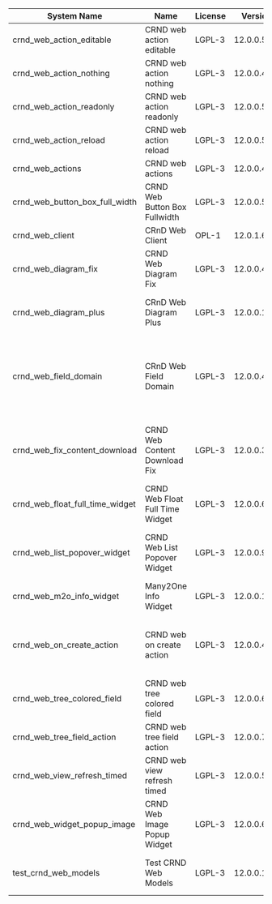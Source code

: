 | System Name | Name | License | Version | Summary | Price |
|---|---|---|---|---|---|
| crnd_web_action_editable | CRND web action editable | LGPL-3 | 12.0.0.5.0 |  |  |
| crnd_web_action_nothing | CRND web action nothing | LGPL-3 | 12.0.0.4.0 |  |  |
| crnd_web_action_readonly | CRND web action readonly | LGPL-3 | 12.0.0.5.0 |  |  |
| crnd_web_action_reload | CRND web action reload | LGPL-3 | 12.0.0.5.0 |  |  |
| crnd_web_actions | CRND web actions | LGPL-3 | 12.0.0.4.0 |  |  |
| crnd_web_button_box_full_width | CRND Web Button Box Fullwidth | LGPL-3 | 12.0.0.5.0 | Button_box at the top of the form |  |
| crnd_web_client | CRnD Web Client | OPL-1 | 12.0.1.6.0 | Web Client Extention |  |
| crnd_web_diagram_fix | CRND Web Diagram Fix | LGPL-3 | 12.0.0.4.0 | Fix for web diagram view |  |
| crnd_web_diagram_plus | CRnD Web Diagram Plus | LGPL-3 | 12.0.0.13.0 | Odoo Web Diagram view by CRnD. |  |
| crnd_web_field_domain | CRnD Web Field Domain | LGPL-3 | 12.0.0.4.0 | Web Field Domain by CRnD allows create computed field domains. |  |
| crnd_web_fix_content_download | CRND Web Content Download Fix | LGPL-3 | 12.0.0.3.0 | Fix for content download to use streaming responses |  |
| crnd_web_float_full_time_widget | CRND Web Float Full Time Widget | LGPL-3 | 12.0.0.6.0 | Float Time Duration Widget |  |
| crnd_web_list_popover_widget | CRND Web List Popover Widget | LGPL-3 | 12.0.0.9.0 | Tooltips message for text fields on tree view. |  |
| crnd_web_m2o_info_widget | Many2One Info Widget | LGPL-3 | 12.0.0.10.0 | Many2One Info Widget |  |
| crnd_web_on_create_action | CRND web on create action | LGPL-3 | 12.0.0.4.0 | Make it possible to use wizards to create records |  |
| crnd_web_tree_colored_field | CRND web tree colored field | LGPL-3 | 12.0.0.6.0 |  |  |
| crnd_web_tree_field_action | CRND web tree field action | LGPL-3 | 12.0.0.7.0 |  |  |
| crnd_web_view_refresh_timed | CRND web view refresh timed | LGPL-3 | 12.0.0.5.0 |  |  |
| crnd_web_widget_popup_image | CRND Web Image Popup Widget | LGPL-3 | 12.0.0.6.0 | Popup images from the binary fields |  |
| test_crnd_web_models | Test CRND Web Models | LGPL-3 | 12.0.0.14.0 | Module for testing web addons. |  |
